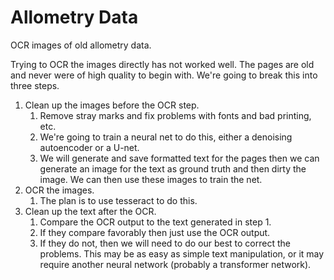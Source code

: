 # Allometry Data

OCR images of old allometry data.

Trying to OCR the images directly has not worked well. The pages are old and never were of high quality to begin with.  We're going to break this into three steps.
1. Clean up the images before the OCR step.
    1. Remove stray marks and fix problems with fonts and bad printing, etc.
    1. We're going to train a neural net to do this, either a denoising autoencoder or a U-net.
    1. We will generate and save formatted text for the pages then we can generate an image for the text as ground truth and then dirty the image. We can then use these images to train the net.
1. OCR the images.
    1. The plan is to use tesseract to do this.
1. Clean up the text after the OCR.
    1. Compare the OCR output to the text generated in step 1.
    1. If they compare favorably then just use the OCR output.
    1. If they do not, then we will need to do our best to correct the problems. This may be as easy as simple text manipulation, or it may require another neural network (probably a transformer network).

